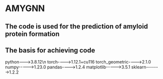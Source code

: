 # AMYGNN
## The code is used for the prediction of amyloid protein formation

## The basis for achieving code
python--->3.8.12\n
torch---->1.12.1+cu116
torch_geometric---->2.1.0
numpy----->1.23.0
pandas---->1.2.4
matplotlib----->3.5.1
sklearn------->1.2.2
